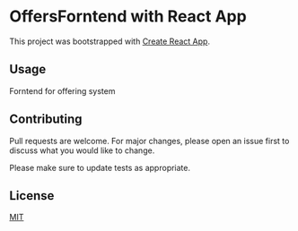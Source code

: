 # OffersForntend with React App

This project was bootstrapped with [Create React App](https://github.com/facebook/create-react-app).

## Usage

Forntend for offering system

## Contributing

Pull requests are welcome. For major changes, please open an issue first to discuss what you would like to change.

Please make sure to update tests as appropriate.

## License

[MIT](https://choosealicense.com/licenses/mit/)
